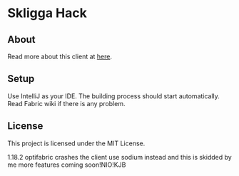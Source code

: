 # Skligga Hack

## About

Read more about this client at [here](https://docs.google.com/document/d/1YmSodILxRPrnxpo692UZQwUI40zGr39NMjqUZmA6UEA).

## Setup

Use IntelliJ as your IDE. The building process should start automatically. Read Fabric wiki if there is any problem.

## License

This project is licensed under the MIT License.

1.18.2
optifabric crashes the client use sodium instead 
and this is skidded by me more features coming soon!NIO!KJB
